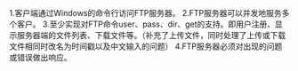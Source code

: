 1.客户端通过Windows的命令行访问FTP服务器。
2.FTP服务器可以并发地服务多个客户。
3.至少实现对FTP命令user、pass、dir、get的支持。即用户注册、显示服务器端的文件列表、下载文件等。（补充了上传文件，同时处理了上传或下载文件相同时改名为时间戳以及中文输入的问题）
4.FTP服务器必须对出现的问题或错误做出响应。
